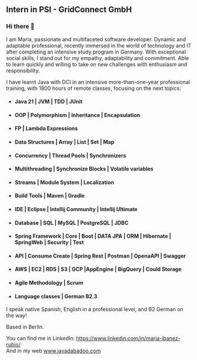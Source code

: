 ## Intern in PSI - GridConnect GmbH

### Hi there 👋 
I am María, 
passionate and multifaceted software developer. Dynamic and adaptable professional, recently immersed in the world of technology and IT after completing an intensive study program in Germany. With exceptional social skills, I stand out for my empathy, adaptability and commitment. Able to learn quickly and willing to take on new challenges with enthusiasm and responsibility.

I have learnt Java with DCI in an intensive more-than-one-year professional training, with 1800 hours of remote classes, focusing on the next topics: 
- #### Java 21 | JVM | TDD | JUnit
- #### OOP | Polymorphism | Inheritance | Encapsulation
- #### FP | Lambda Expressions
- #### Data Structures | Array | List | Set | Map
- #### Concurrency | Thread Pools | Synchronizers
- #### Multithreading | Synchronize Blocks | Volatile variables
- #### Streams | Module System | Localization
- #### Build Tools | Maven | Gradle
- #### IDE | Eclipse | Intellij Community | Intellij Ultimate 
- #### Database | SQL | MySQL | PostgreSQL | JDBC
- #### Spring Framework | Core | Boot | DATA JPA | ORM | Hibernate | SpringWeb | Security | Test
- #### API | Consume Create | Spring Rest | Postman | OpenaAPI | Swagger 
- #### AWS | EC2 | RDS | S3 | GCP |AppEngine | BigQuery | Could Storage 
- #### Agile Methodology | Scrum
- #### Language classes | German B2.3 

I speak native Spanish, 
English in a professional level, 
and B2 German on the way!

Based in Berlin.


You can find me in LinkedIn: https://www.linkedin.com/in/maria-ibanez-rubio/
<br>
And in my web www.javadabadoo.com
<!--
**MariaIRubio/MariaIRubio** is a ✨ _special_ ✨ repository because its `README.md` (this file) appears on your GitHub profile.

Here are some ideas to get you started:

- 🔭 I’m currently working on ...
- 🌱 I’m currently learning ...
- 👯 I’m looking to collaborate on ...
- 🤔 I’m looking for help with ...
- 💬 Ask me about ...
- 📫 How to reach me: ...
- 😄 Pronouns: ...
- ⚡ Fun fact: ...
-->
